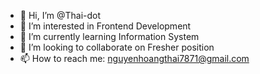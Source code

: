 - 👋 Hi, I’m @Thai-dot
- 👀 I’m interested in Frontend Development
- 🌱 I’m currently learning Information System
- 💞️ I’m looking to collaborate on Fresher position 
- 📫 How to reach me: nguyenhoangthai7871@gmail.com

<!---
Thai-dot/Thai-dot is a ✨ special ✨ repository because its `README.md` (this file) appears on your GitHub profile.
You can click the Preview link to take a look at your changes.
--->
